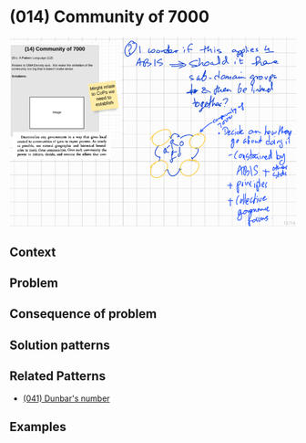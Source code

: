 # (014) Community of 7000

![](images/image001.png)

## Context


## Problem


## Consequence of problem


## Solution patterns


## Related Patterns

* [(041) Dunbar's number](041%20-%20Dunbar's%20number.md)  

## Examples


<links to examples>
